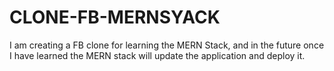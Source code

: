 # CLONE-FB-MERNSYACK
I am creating a FB clone for learning the MERN Stack, and in the future once I have learned the MERN stack will update the application and deploy it.
